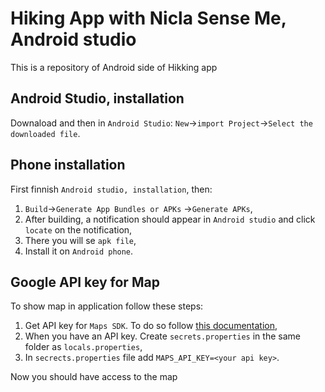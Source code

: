 # Hiking App with Nicla Sense Me, Android studio
This is a repository of Android side of Hikking app

## Android Studio, installation
Downaload and then in ``Android Studio``: ``New``->``import Project``->``Select the downloaded file``.

## Phone installation
First finnish ``Android studio, installation``, then:
  1. ``Build``->``Generate App Bundles or APKs`` ->``Generate APKs``,
  2. After building, a notification should appear in ``Android studio`` and click ``locate`` on the notification,
  3. There you will se ``apk file``,
  4. Install it on ``Android phone``.
## Google API key for Map
To show map in application follow these steps:

1. Get API key for ``Maps SDK``. To do so follow [this documentation](https://developers.google.com/maps/get-started),
2. When you have an API key. Create ``secrets.properties`` in the same folder as ``locals.properties``,
3. In ``secrects.properties`` file add ``MAPS_API_KEY=<your api key>``.

Now you should have access to the map
